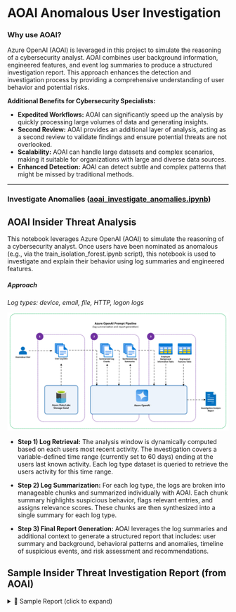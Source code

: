 # AOAI Anomalous User Investigation

### Why use AOAI?

Azure OpenAI (AOAI) is leveraged in this project to simulate the reasoning of a cybersecurity analyst. AOAI combines user background information, engineered features, and event log summaries to produce a structured investigation report. This approach enhances the detection and investigation process by providing a comprehensive understanding of user behavior and potential risks.

**Additional Benefits for Cybersecurity Specialists:**

* **Expedited Workflows:** AOAI can significantly speed up the analysis by quickly processing large volumes of data and generating insights.
* **Second Review:** AOAI provides an additional layer of analysis, acting as a second review to validate findings and ensure potential threats are not overlooked.
* **Scalability:** AOAI can handle large datasets and complex scenarios, making it suitable for organizations with large and diverse data sources.
* **Enhanced Detection:** AOAI can detect subtle and complex patterns that might be missed by traditional methods.

---

### Investigate Anomalies ([aoai_investigate_anomalies.ipynb](aoai_investigate_anomalies.ipynb))
## AOAI Insider Threat Analysis
This notebook leverages Azure OpenAI (AOAI) to simulate the reasoning of a cybersecurity analyst. Once users have been nominated as anomalous (e.g., via the train_isolation_forest.ipynb script), this notebook is used to investigate and explain their behavior using log summaries and engineered features.

##### Approach
_Log types: device, email, file, HTTP, logon logs_

![prompt_pipeline](prompt_pipeline.png)

- **Step 1) Log Retrieval:** The analysis window is dynamically computed based on each users most recent activity. The investigation covers a variable-defined time range (currently set to 60 days) ending at the users last known activity. Each log type dataset is queried to retrieve the users activity for this time range.

- **Step 2) Log Summarization:** For each log type, the logs are broken into manageable chunks and summarized individually with AOAI. Each chunk summary highlights suspicious behavior, flags relevant entries, and assigns relevance scores. These chunks are then synthesized into a single summary for each log type.

- **Step 3) Final Report Generation:** AOAI leverages the log summaries and additional context to generate a structured report that includes: user summary and background, behavioral patterns and anomalies, timeline of suspicious events, and risk assessment and recommendations.

## Sample Insider Threat Investigation Report (from AOAI)
<details>
  <summary>📄 Sample Report (click to expand)</summary>

---

**User Summary**  
User: [Redacted Employee] [UserID-XXXX] — IT Administrator in the Security department with privileged access across multiple systems.

Time Window Analyzed: 2023-06-01 to 2023-07-31

**Behavior Summary**  
During the analysis period, the user exhibited a notable decrease in overall activity volume compared to baseline, but with a concentration of high-risk behaviors. These included repeated after-hours system access, frequent USB and file transfer activity (especially to removable media), extensive external email communications with large attachments, and persistent access to suspicious web domains. Notably, the user also copied and _**executed a file identified as a potential keylogger or surveillance tool**_. These behaviors, particularly on a primary workstation, represent a significant deviation from prior patterns.

**Anomalous Activities**  
1. **Frequent USB and Removable Media Activity**
    * Numerous rapid connect/disconnect cycles per day, including short-duration and after-hours usage, suggesting potential data exfiltration or evasion of monitoring.

2. **Large-Scale File Transfers to Removable Media**
    * High-volume transfers of documents, compressed archives, and executable files—some flagged as potentially malicious—often occurring outside business hours.

3. **Suspicious External Email Communications**
    * Repeated emails to personal and non-corporate domains, often with large attachments and vague or repetitive content, indicating possible data leakage.

4. **Access to Risky Web Domains**
    * Persistent access to known file-sharing and obfuscated domains associated with malware or exfiltration behavior, including sites previously linked to keylogger distribution.

5. **After-Hours and Multi-System Logon Patterns**
    * Repeated logons across multiple systems outside standard business hours, deviating from baseline usage patterns.

**Anomalous Timeline of Events**  
* **2023-07-30** - Multiple USB connect/disconnect cycles; copying and execution of a flagged executable suspected to be a keylogger; extended after-hours session; access to suspicious web domains.

* **2023-07-25 to 2023-07-29** - Bursts of file transfer activity; short-duration logons on secondary systems; continued access to risky URLs.

* **2023-07-10 to 2023-07-20** - High-volume file transfers to removable media; frequent USB cycling; repetitive access to encoded URLs and file-sharing services.

* **2023-06-15 to 2023-06-20** - External email with large attachment to multiple non-corporate recipients; ambiguous internal communications; after-hours logons.
  
* **2023-06-01 to 2023-06-10** - Initial spike in after-hours logons and USB activity across several systems.

**Risk Assessment**  
- Risk Level: High  
- Justification: The user demonstrates multiple concurrent high-risk behaviors—large-scale file transfers (including a suspected keylogger), abnormal USB activity, suspicious communications, and access to malicious web resources—across several vectors and timeframes. These activities significantly deviate from baseline and align with known insider threat and data exfiltration patterns.

**Recommendations**  
- Escalate for full forensic investigation of the user’s systems and removable media.
- Review flagged emails and file transfers, especially external attachments.
- Correlate after-hours activity with file access and network logs.
- Temporarily suspend or restrict privileged access pending investigation.
- Conduct a formal interview to assess business justification for observed behaviors.
- Increase monitoring of related accounts and endpoints for potential lateral movement.

---

</details>
